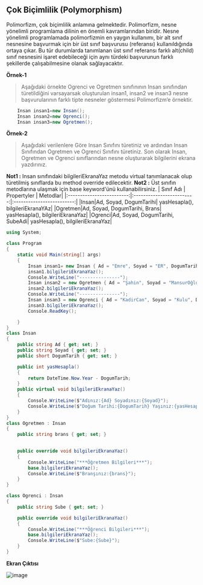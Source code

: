 ## Çok Biçimlilik (Polymorphism) ##

Polimorfizm, çok biçimlilik anlamına gelmektedir. Polimorfizm, nesne yönelimli programlama dilinin en önemli kavramlarından biridir. Nesne yönelimli programlamada polimorfizmin en yaygın kullanımı, bir alt sınıf nesnesine başvurmak için bir üst sınıf başvurusu (referansı) kullanıldığında ortaya çıkar. Bu tür durumlarda tanımlanan üst sınıf referansı farklı alt(child) sınıf nesnesini  işaret edebileceği için aynı türdeki başvurunun farklı şekillerde çalışabilmesine olanak sağlayacaktır.

**Örnek-1**
> Aşağıdaki  örnekte Ogrenci ve Ogretmen sınıfınının Insan sınıfından türetildiğini varsayarsak  oluşturulan insan1, insan2 ve insan3 nesne başvurularının farklı tipte nesneler göstermesi Polimorfizm’e örnektir.

```csharp
    Insan insan1=new Insan();
    Insan insan2=new Ogrenci();
    Insan insan3=new Ogretmen();
````


**Örnek-2**
> Aşağıdaki verilenlere Göre Insan Sınıfını türetiniz ve  ardından Insan Sınıfından Ogretmen ve Ogrenci Sınıfını türetiniz. Son olarak Insan, Ogretmen ve Ogrenci sınıflarından nesne oluşturarak bilgilerini ekrana yazdırınız.

**Not1 :** Insan sınıfındaki bilgileriEkranaYaz metodu virtual tanımlanacak olup türetilmiş sınıflarda bu method override edilecektir.
**Not2 :**  Üst sınıfın metodlarına ulaşmak için base keyword'ünü kullanabilirsiniz.
| Sınıf Adı     | Propertyler  | Metodlar|
|:-------------------------:|:-------------------------:|:-------------------------:|
|Insan|Ad, Soyad, DogumTarihi| yasHesapla(), bilgileriEkranaYAz|
|Ogretmen|Ad, Soyad, DogumTarihi, Brans| yasHesapla(), bilgileriEkranaYaz|
|Ogrenci|Ad, Soyad, DogumTarihi, SubeAdi| yasHesapla(), bilgileriEkranaYaz|

```csharp
using System;

class Program
{
    static void Main(string[] args)
    {
        Insan insan1= new Insan { Ad = "Emre", Soyad = "ER", DogumTarih = 1995 };
        insan1.bilgileriEkranaYaz();
        Console.WriteLine("---------------");
        Insan insan2 = new Ogretmen { Ad = "Şahin", Soyad = "MansurOğlu", DogumTarih = 1982, brans = "Bilişim Teknolojileri" };
        insan2.bilgileriEkranaYaz();
        Console.WriteLine("---------------");
        Insan insan3 = new Ogrenci { Ad = "KadirCan", Soyad = "Kulu", DogumTarih = 2004, Sube = "11ATP" };
        insan3.bilgileriEkranaYaz();
        Console.ReadKey();

    }
}
class Insan
{
    public string Ad { get; set; }
    public string Soyad { get; set; }
    public short DogumTarih { get; set; }

    public int yasHesapla()
    {
        return DateTime.Now.Year - DogumTarih;
    }
    public virtual void bilgileriEkranaYaz()
    {
        Console.WriteLine($"Adınız:{Ad} Soyadınız:{Soyad}");
        Console.WriteLine($"Doğum Tarihi:{DogumTarih} Yaşınız:{yasHesapla()}");
    }
}
class Ogretmen : Insan
{
    public string brans { get; set; }

   
    public override void bilgileriEkranaYaz()
    {
        Console.WriteLine("***Öğretmen Bilgileri***");
        base.bilgileriEkranaYaz();
        Console.WriteLine($"Branşınız:{brans}");
    }
}

class Ogrenci : Insan
{
    public string Sube { get; set; }

    public override void bilgileriEkranaYaz()
    {
        Console.WriteLine("***Öğrenci Bilgileri***");
        base.bilgileriEkranaYaz();
        Console.WriteLine($"Sube:{Sube}");
    }
}

```

**Ekran Çıktısı**

![image](https://user-images.githubusercontent.com/28144917/144990196-3173e168-bb27-4839-a782-e4c26e2fd716.png)
